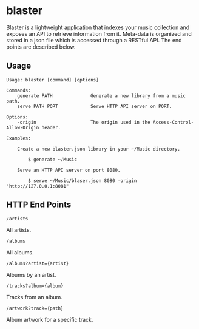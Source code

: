 # blaster

Blaster is a lightweight application that indexes your music
collection and exposes an API to retrieve information from
it. Meta-data is organized and stored in a json file which is accessed
through a RESTful API. The end points are described below.

## Usage
```
Usage: blaster [command] [options]
    
Commands:
    generate PATH              Generate a new library from a music path.
    serve PATH PORT            Serve HTTP API server on PORT.

Options:
    -origin                    The origin used in the Access-Control-Allow-Origin header.

Examples:

    Create a new blaster.json library in your ~/Music directory.
   
        $ generate ~/Music

    Serve an HTTP API server on port 8080.
   
        $ serve ~/Music/blaser.json 8080 -origin "http://127.0.0.1:8081"
```

## HTTP End Points

`/artists`

All artists.

`/albums`

All albums.

`/albums?artist={artist}`

Albums by an artist.

`/tracks?album={album}`

Tracks from an album.

`/artwork?track={path}`

Album artwork for a specific track.
